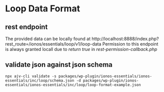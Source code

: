 # Loop Data Format

## rest endpoint

The provided data can be locally found at
http://localhost:8888/index.php?rest_route=/ionos/essentials/loop/v1/loop-data
Permission to this endpoint is always granted locall due to _return true_ in _rest-permission-callback.php_

## validate json against json schema

`npx ajv-cli validate -s packages/wp-plugin/ionos-essentials/ionos-essentials/inc/loop/schema.json -d packages/wp-plugin/ionos-essentials/ionos-essentials/inc/loop/loop-format-example.json`
